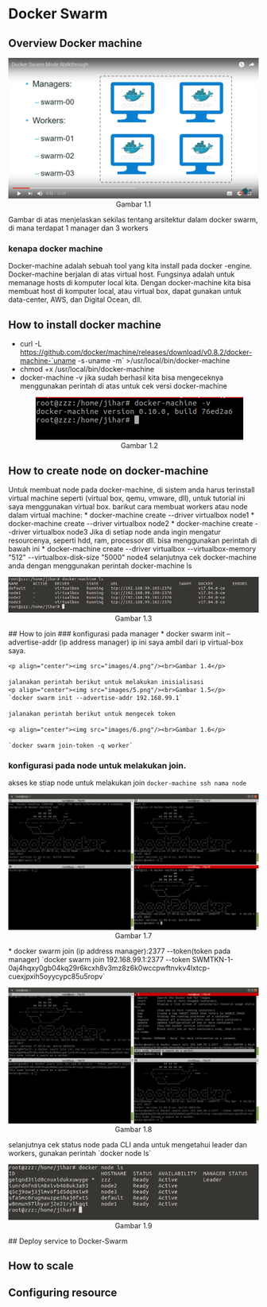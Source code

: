 # Docker Swarm

## Overview Docker machine
<p align="center"><img src="images/1.png"/><br>Gambar 1.1</p>
Gambar di atas menjelaskan sekilas tentang arsitektur dalam docker swarm, di mana terdapat 1 manager dan 3 workers

### kenapa docker machine

  Docker-machine adalah sebuah tool yang kita install pada docker -engine.
  Docker-machine berjalan di atas virtual host. Fungsinya adalah untuk memanage hosts di komputer local kita. Dengan docker-machine kita bisa membuat host  di komputer local, atau virtual box, dapat gunakan untuk data-center, AWS, dan Digital Ocean, dll.

## How to install docker machine
* curl -L https://github.com/docker/machine/releases/download/v0.8.2/docker-machine-`uname -s`-`uname -m` >/usr/local/bin/docker-machine
* chmod +x /usr/local/bin/docker-machine
* docker-machine -v
  jika sudah berhasil kita bisa mengeceknya menggunakan perintah di atas untuk cek versi docker-machine
  <p align="center"><img src="images/2.png"/><br>Gambar 1.2</p>
## How to create node on docker-machine
  Untuk membuat node pada docker-machine, di sistem anda harus terinstall virtual machine seperti (virtual box, qemu, vmware, dll), untuk tutorial ini saya menggunakan virtual box.
  barikut cara membuat workers atau node dalam virtual machine:
    * docker-machine create --driver virtualbox node1
    * docker-machine create --driver virtualbox node2
    * docker-machine create --driver virtualbox node3
  Jika di setiap node anda ingin mengatur resourcenya, seperti hdd, ram, processor dll. bisa menggunakan perintah di bawah ini
    * docker-machine create --driver virtualbox --virtualbox-memory "512" --virtualbox-disk-size "5000" node4
  selanjutnya cek docker-machine anda dengan menggunakan perintah docker-machine ls
  <p align="center"><img src="images/3.png"/><br>Gambar 1.3</p>
## How to join
### konfigurasi pada manager
  * docker swarm init –advertise-addr (ip address manager)
    ip ini saya ambil dari ip virtual-box saya.

    <p align="center"><img src="images/4.png"/><br>Gambar 1.4</p>

    jalanakan perintah berikut untuk melakukan inisialisasi
    <p align="center"><img src="images/5.png"/><br>Gambar 1.5</p>
    `docker swarm init --advertise-addr 192.168.99.1`

    jalanakan perintah berikut untuk mengecek token

    <p align="center"><img src="images/6.png"/><br>Gambar 1.6</p>

    `docker swarm join-token -q worker`

### konfigurasi pada node untuk melakukan join.
  akses ke stiap node untuk melakukan join
  `docker-machine ssh nama node`
  <p align="center"><img src="images/7.png"/><br>Gambar 1.7</p>
  * docker swarm join (ip address manager):2377 --token(token pada manager)
    `docker swarm join 192.168.99.1:2377 --token SWMTKN-1-0aj4hqxy0gb04kq29r6kcxh8v3mz8z6k0wccpwftnvkv4lxtcp-cuexjpxih5oyycypc85u5ropv`
  <p align="center"><img src="images/8.png"/><br>Gambar 1.8</p>
  selanjutnya cek status node pada CLI anda untuk mengetahui leader dan workers, gunakan perintah
  `docker node ls`
  <p align="center"><img src="images/9.png"/><br>Gambar 1.9</p>
## Deploy service to Docker-Swarm

## How to scale

## Configuring resource

